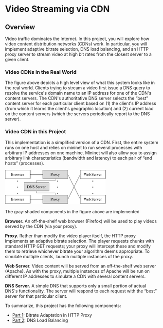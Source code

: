 # Video Streaming via CDN

## Overview

Video traffic dominates the Internet. In this project, you will explore how video content distribution networks (CDNs) work. In particular, you will implement adaptive bitrate selection, DNS load balancing, and an HTTP proxy server to stream video at high bit rates from the closest server to a given client.

### Video CDNs in the Real World
The figure above depicts a high level view of what this system looks like in the real world. Clients trying to stream a video first issue a DNS query to resolve the service's domain name to an IP address for one of the CDN's content servers. The CDN's authoritative DNS server selects the “best” content server for each particular client based on
(1) the client's IP address (from which it learns the client's geographic location) and
(2) current load on the content servers (which the servers periodically report to the DNS server).

### Video CDN in this Project
This implementation is a simplified version of a CDN. First, the entire system runs on one host and relies on mininet to run several processes with arbitrary IP addresses on one machine. Mininet will also allow you to assign arbitrary link characteristics (bandwidth and latency) to each pair of “end hosts” (processes).

<img src="./Images/our-CDN.png" title="Video CDN in assignment 2" alt="" width="330" height="111"/>

The gray-shaded components in the figure above are implemented

**Browser.** An off-the-shelf web browser (Firefox) will be used to play videos served by the CDN (via your proxy).

**Proxy.** Rather than modify the video player itself, the HTTP proxy implements an adaptive bitrate selection. The player requests chunks with standard HTTP GET requests; your proxy will intercept these and modify them to retrieve whichever bitrate your algorithm deems appropriate. To simulate multiple clients, launch multiple instances of the proxy.

**Web Server.** Video content will be served from an off-the-shelf web server (Apache). As with the proxy, multiple instances of Apache will be run on different IP addresses to simulate a CDN with several content servers.

**DNS Server.** A simple DNS that supports only a small portion of actual DNS's functionality. The server will respond to each request with the “best” server for that particular client.

To summarize, this project has the following components:

* [Part 1](#part1): Bitrate Adaptation in HTTP Proxy
* [Part 2](#part2): DNS Load Balancing